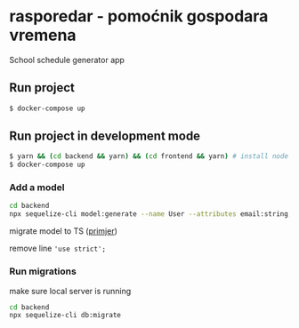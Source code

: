 # rasporedar - pomoćnik gospodara vremena

School schedule generator app

## Run project

```sh
$ docker-compose up
```

## Run project in development mode

```sh
$ yarn && (cd backend && yarn) && (cd frontend && yarn) # install node packages on host machine for eslint, husky...
$ docker-compose up
```

### Add a model

```sh
cd backend
npx sequelize-cli model:generate --name User --attributes email:string,password:string
```

migrate model to TS ([primjer](./backend/src/models/user.ts))

remove line `'use strict';`

### Run migrations

make sure local server is running

```sh
cd backend
npx sequelize-cli db:migrate
```
